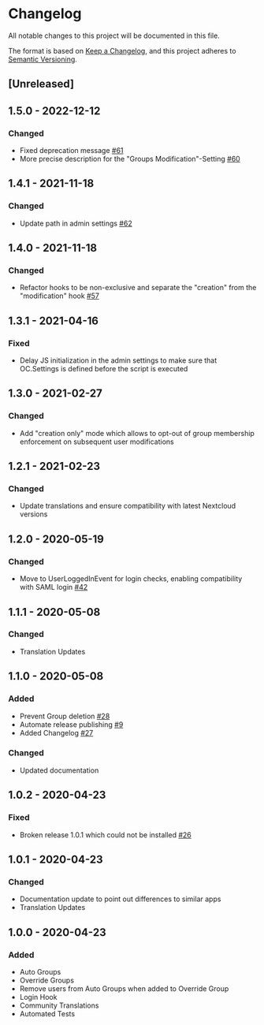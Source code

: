 # Changelog
All notable changes to this project will be documented in this file.

The format is based on [Keep a Changelog](https://keepachangelog.com/en/1.0.0/),
and this project adheres to [Semantic Versioning](https://semver.org/spec/v2.0.0.html).

## [Unreleased]

## 1.5.0 - 2022-12-12
### Changed
- Fixed deprecation message [#61](https://github.com/stjosh/auto_groups/issues/61)
- More precise description for the "Groups Modification"-Setting [#60](https://github.com/stjosh/auto_groups/issues/60)

## 1.4.1 - 2021-11-18
### Changed
- Update path in admin settings [#62](https://github.com/stjosh/auto_groups/pull/62)

## 1.4.0 - 2021-11-18
### Changed
- Refactor hooks to be non-exclusive and separate the "creation" from the "modification" hook [#57](https://github.com/stjosh/auto_groups/issues/57)

## 1.3.1 - 2021-04-16
### Fixed
- Delay JS initialization in the admin settings to make sure that OC.Settings is defined before the script is executed

## 1.3.0 - 2021-02-27
### Changed
- Add "creation only" mode which allows to opt-out of group membership enforcement on subsequent user modifications

## 1.2.1 - 2021-02-23
### Changed
- Update translations and ensure compatibility with latest Nextcloud versions

## 1.2.0 - 2020-05-19
### Changed
- Move to UserLoggedInEvent for login checks, enabling compatibility with SAML login [#42](https://github.com/stjosh/auto_groups/issues/42)

## 1.1.1 - 2020-05-08
### Changed
- Translation Updates

## 1.1.0 - 2020-05-08
### Added
- Prevent Group deletion [#28](https://github.com/stjosh/auto_groups/issues/28)
- Automate release publishing [#9](https://github.com/stjosh/auto_groups/issues/9)
- Added Changelog [#27](https://github.com/stjosh/auto_groups/issues/27)

### Changed
- Updated documentation

## 1.0.2 - 2020-04-23
### Fixed
- Broken release 1.0.1 which could not be installed [#26](https://github.com/stjosh/auto_groups/issues/26)

## 1.0.1 - 2020-04-23
### Changed
- Documentation update to point out differences to similar apps
- Translation Updates

## 1.0.0 - 2020-04-23
### Added
- Auto Groups
- Override Groups
- Remove users from Auto Groups when added to Override Group
- Login Hook
- Community Translations
- Automated Tests
